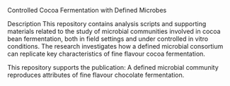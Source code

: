 Controlled Cocoa Fermentation with Defined Microbes

Description
This repository contains analysis scripts and supporting materials related to the study of microbial communities involved in cocoa bean fermentation, both in field settings and under controlled in vitro conditions. The research investigates how a defined microbial consortium can replicate key characteristics of fine flavour cocoa fermentation.

This repository supports the publication:
A defined microbial community reproduces attributes of fine flavour chocolate fermentation.
